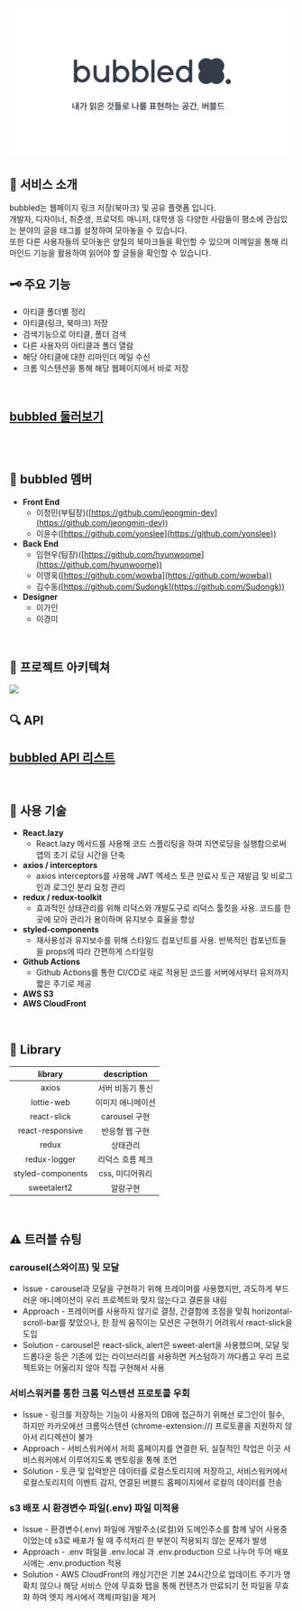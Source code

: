 <img src="./public/images/ogBubbled.png" />
<br />

## 🌟 서비스 소개
bubbled는 웹페이지 링크 저장(북마크) 및 공유 플랫폼 입니다.  
개발자, 디자이너, 취준생, 프로덕트 매니저, 대학생 등 다양한 사람들이 평소에 관심있는 분야의 글을 태그를 설정하여 모아놓을 수 있습니다.  
또한 다른 사용자들의 모아놓은 양질의 북마크들을 확인할 수 있으며 이메일을 통해 리마인드 기능을 활용하여 읽어야 할 글들을 확인할 수 있습니다.
<br />

## 🗝️ 주요 기능
- 아티클 폴더별 정리
- 아티클(링크, 북마크) 저장
- 검색기능으로 아티클, 폴더 검색
- 다른 사용자의 아티클과 폴더 열람
- 해당 아티클에 대한 리마인더 메일 수신
- 크롬 익스텐션을 통해 해당 웹페이지에서 바로 저장
<br />

## [bubbled 둘러보기](https://bubbled.at)
<br />
<br />

## 👫 bubbled 멤버
- **Front End**
    - 이정민(부팀장)([https://github.com/jeongmin-dev](https://github.com/jeongmin-dev))
    - 이윤수([https://github.com/yonslee](https://github.com/yonslee))
- **Back End**
    - 임현우(팀장)([https://github.com/hyunwoome](https://github.com/hyunwoome))
    - 이영욱([https://github.com/wowba](https://github.com/wowba))
    - 김수동([https://github.com/Sudongk](https://github.com/Sudongk))
- **Designer**
    - 이가인
    - 이경미
<br />

## 🏢 프로젝트 아키텍쳐
![](https://user-images.githubusercontent.com/76833697/161889252-2fa7d4f9-da8f-4b8f-8a94-78f6f2b83545.png)
<br />

## 🔍  API
## [bubbled API 리스트](https://jlog.notion.site/fd1d1c5c6a3c42bbbfe18d4cf029c284?v=e7f88371b99b4da895856e98dc20432a)
<br />

## 🔧 사용 기술
- <b>React.lazy</b>
	- React.lazy 메서드를 사용해 코드 스플리팅을 하여 지연로딩을 실행함으로써 앱의 초기 로딩 시간을 단축
- <b>axios / interceptors</b>
	- axios interceptors를 사용해 JWT 엑세스 토큰 만료시 토근 재발급 및 비로그인과 로그인 분리 요청 관리
- <b>redux / redux-toolkit</b>
	- 효과적인 상태관리를 위해 리덕스와 개발도구로 리덕스 툴킷을 사용. 코드를 한곳에 모아 관리가 용이하며 유지보수 효율을 향상
- <b>styled-components</b>
	- 재사용성과 유지보수를 위해 스타일드 컴포넌트를 사용. 반복적인 컴포넌트들을 props에 따라 간편하게 스타일링
- <b>Github Actions</b>
	- Github Actions를 통한 CI/CD로 새로 적용된 코드를 서버에서부터 유저까지 짧은 주기로 제공
- <b>AWS S3</b>
- <b>AWS CloudFront</b>
<br />

## 📌 Library

|       library     |   description   |
|:-----------------:|:---------------:|
|        axios      |   서버 비동기 통신  |
|    lottie-web     |  이미지 애니메이션  |
|    react-slick    |  carousel 구현   |
|  react-responsive |   반응형 웹 구현   |
|       redux       |     상태관리      |
|    redux-logger   |  리덕스 흐름 체크   |
| styled-components |  css, 미디어쿼리  |
|     sweetalert2   |     알람구현     |
<br />

## ⚠️ 트러블 슈팅

### carousel(스와이프) 및 모달
- Issue - carousel과 모달을 구현하기 위해 프레이머를 사용했지만,
 과도하게 부드러운 애니메이션이 우리 프로젝트와 맞지 않는다고 결론을 내림
- Approach - 프레이머를 사용하지 않기로 결정, 간결함에 초점을 맞춰 horizontal-scroll-bar를 찾았으나,
		한 장씩 움직이는 모션은 구현하기 어려워서 react-slick을 도입
- Solution - carousel은 react-slick, alert은 sweet-alert을 사용했으며, 
	       모달 및 드롭다운 등은 기존에 있는 라이브러리를 사용하면 커스텀하기 까다롭고 
	       우리 프로젝트와는 어울리지 않아 직접 구현해서 사용

### 서비스워커를 통한 크롬 익스텐션 프로토콜 우회
- Issue - 링크를 저장하는 기능이 사용자의 DB에 접근하기 위해선 로그인이 필수, 하지만 카카오에선
	  크롬익스텐션 (chrome-extension://) 프로토콜을 지원하지 않아서 리디렉션이 불가
- Approach - 서비스워커에서 저희 홈페이지를 연결한 뒤, 실질적인 작업은 이곳 서비스워커에서 이루어지도록 멘토링을 통해 조언
- Solution - 토큰 및 입력받은 데이터를 로컬스토리지에 저장하고, 서비스워커에서 로컬스토리지의 이벤트 감지, 연결된 버블드 홈페이지에서 로컬의 데이터를 전송

### s3 배포 시 환경변수 파일(.env) 파일 미적용
- Issue - 환경변수(.env) 파일에 개발주소(로컬)와 도메인주소를 함께 넣어 사용중이었는데 s3로 배포가 될 때 주석처리 한 부분이 적용되지 않는 문제가 발생
- Approach - .env 파일을 .env.local 과 .env.production 으로 나누어 두어 배포시에는 .env.production 적용
- Solution - AWS CloudFront의 캐싱기간은 기본 24시간으로 업데이트 주기가 명확치 않으나 해당 서비스 안에 무효화 탭을 통해 컨텐츠가 만료되기 전 파일을 무효화 하여 엣지 캐시에서 객체(파일)을 제거
